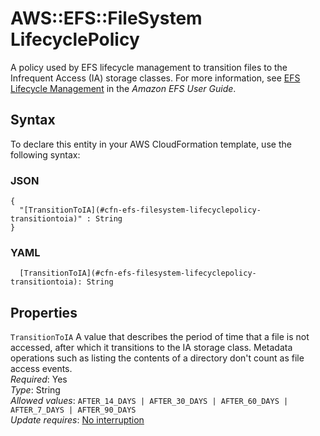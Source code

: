 # AWS::EFS::FileSystem LifecyclePolicy<a name="aws-properties-efs-filesystem-lifecyclepolicy"></a>

A policy used by EFS lifecycle management to transition files to the Infrequent Access \(IA\) storage classes\. For more information, see [EFS Lifecycle Management](https://docs.aws.amazon.com/efs/latest/ug/lifecycle-management-efs.html) in the *Amazon EFS User Guide*\.

## Syntax<a name="aws-properties-efs-filesystem-lifecyclepolicy-syntax"></a>

To declare this entity in your AWS CloudFormation template, use the following syntax:

### JSON<a name="aws-properties-efs-filesystem-lifecyclepolicy-syntax.json"></a>

```
{
  "[TransitionToIA](#cfn-efs-filesystem-lifecyclepolicy-transitiontoia)" : String
}
```

### YAML<a name="aws-properties-efs-filesystem-lifecyclepolicy-syntax.yaml"></a>

```
  [TransitionToIA](#cfn-efs-filesystem-lifecyclepolicy-transitiontoia): String
```

## Properties<a name="aws-properties-efs-filesystem-lifecyclepolicy-properties"></a>

`TransitionToIA`  <a name="cfn-efs-filesystem-lifecyclepolicy-transitiontoia"></a>
 A value that describes the period of time that a file is not accessed, after which it transitions to the IA storage class\. Metadata operations such as listing the contents of a directory don't count as file access events\.  
*Required*: Yes  
*Type*: String  
*Allowed values*: `AFTER_14_DAYS | AFTER_30_DAYS | AFTER_60_DAYS | AFTER_7_DAYS | AFTER_90_DAYS`  
*Update requires*: [No interruption](https://docs.aws.amazon.com/AWSCloudFormation/latest/UserGuide/using-cfn-updating-stacks-update-behaviors.html#update-no-interrupt)